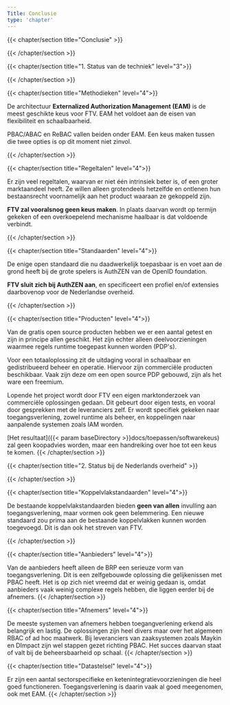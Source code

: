 ```yaml
---
Title: Conclusie
type: 'chapter'
---
```

{{< chapter/section title="Conclusie" >}}

{{< /chapter/section >}}

{{< chapter/section title="1. Status van de techniek" level="3">}}

{{< /chapter/section >}}

{{< chapter/section title="Methodieken" level="4">}}

De architectuur **Externalized Authorization Management (EAM)** is de meest geschikte keus voor FTV.
EAM het voldoet aan de eisen van flexibiliteit en schaalbaarheid. 

PBAC/ABAC en ReBAC vallen beiden onder EAM. Een keus maken tussen die twee opties is op dit moment niet zinvol.

{{< /chapter/section >}}

{{< chapter/section title="Regeltalen" level="4">}}

Er zijn veel regeltalen, waarvan er niet één intrinsiek beter is, of een groter marktaandeel heeft. Ze willen alleen grotendeels hetzelfde en ontlenen hun bestaansrecht voornamelijk aan het product waaraan ze gekoppeld zijn. 

**FTV zal vooralsnog geen keus maken**. In plaats daarvan wordt op termijn gekeken of een overkoepelend mechanisme haalbaar is dat voldoende verbindt.

{{< /chapter/section >}}

{{< chapter/section title="Standaarden" level="4">}}

De enige open standaard die nu daadwerkelijk toepasbaar is en voet aan de grond heeft bij de grote spelers is AuthZEN van de OpenID foundation.

**FTV sluit zich bij AuthZEN aan**, en specificeert een profiel en/of extensies daarbovenop voor de Nederlandse overheid. 

{{< /chapter/section >}}

{{< chapter/section title="Producten" level="4">}}

Van de gratis open source producten hebben we er een aantal getest en zijn in principe allen geschikt. Het zijn echter alleen deelvoorzieningen waarmee regels runtime toegepast kunnen worden (PDP's). 

Voor een totaaloplossing zit de uitdaging vooral in schaalbaar en gedistribueerd beheer en operatie. Hiervoor zijn commerciële producten beschikbaar. Vaak zijn deze om een open source PDP gebouwd, zijn als het ware een freemium.

Lopende het project wordt door FTV een eigen marktonderzoek van commerciële oplossingen gedaan. Dit gebeurt door eigen tests, en vooral door gesprekken met de leveranciers zelf. Er wordt specifiek gekeken naar toegangsverlening, zowel runtime als beheer, en koppelingen naar aanpalende systemen zoals IAM worden. 

[Het resultaat]({{< param baseDirectory >}}docs/toepassen/softwarekeus) zal geen koopadvies worden, maar een handreiking over hoe tot een keus te komen.
{{< /chapter/section >}}

{{< chapter/section title="2. Status bij de Nederlands overheid" >}}

{{< /chapter/section >}}

{{< chapter/section title="Koppelvlakstandaarden" level="4">}}

De bestaande koppelvlakstandaarden bieden **geen van allen** invulling aan toegangsverlening, maar vormen ook geen belemmering. Een nieuwe standaard zou prima aan de bestaande koppelvlakken kunnen worden toegevoegd. Dit is dan ook het streven van FTV.

{{< /chapter/section >}}

{{< chapter/section title="Aanbieders" level="4">}}

Van de aanbieders heeft alleen de BRP een serieuze vorm van toegangsverlening. Dit is een zelfgebouwde oplossing die gelijkenissen met PBAC heeft. Het is op zich niet vreemd dat er weinig gedaan is, omdat aanbieders vaak weinig complexe regels hebben, die liggen eerder bij de afnemers.
{{< /chapter/section >}}

{{< chapter/section title="Afnemers" level="4">}}

De meeste systemen van afnemers hebben toegangverlening erkend als belangrijk en lastig. De oplossingen zijn heel divers maar over het algemeen RBAC of ad hoc maatwerk. Bij leveranciers van zaaksystemen zoals Maykin en DImpact zijn wel stappen gezet richting PBAC. Het succes daarvan staat of valt bij de beheersbaarheid op schaal.
{{< /chapter/section >}}

{{< chapter/section title="Datastelsel" level="4">}}

Er zijn een aantal sectorspecifieke en ketenintegratievoorzieningen die heel goed functioneren. Toegangsverlening is daarin vaak al goed meegenomen, ook met EAM.
{{< /chapter/section >}}
